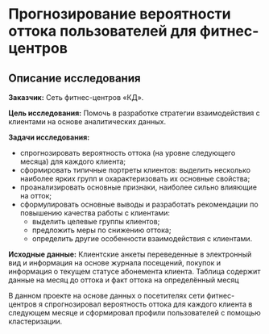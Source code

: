 # Прогнозирование вероятности оттока пользователей для фитнес-центров
## Описание исследования
**Заказчик:** Сеть фитнес-центров «КД».

**Цель исследования:** Помочь в разработке стратегии взаимодействия с клиентами на основе аналитических данных.

**Задачи исследования:** 
* спрогнозировать вероятность оттока (на уровне следующего месяца) для каждого клиента;
* сформировать типичные портреты клиентов: выделить несколько наиболее ярких групп и охарактеризовать их основные свойства;
* проанализировать основные признаки, наиболее сильно влияющие на отток;
* сформулировать основные выводы и разработать рекомендации по повышению качества работы с клиентами:
	- выделить целевые группы клиентов;
	- предложить меры по снижению оттока;
	- определить другие особенности взаимодействия с клиентами.

**Исходные данные:**  Клиентские анкеты переведенные в электронный вид и информация на основе журнала посещений, покупок и информация о текущем статусе абонемента клиента. Таблица содержит данные на месяц до оттока и факт оттока на определённый месяц

В данном проекте на основе данных о посетителях сети фитнес-центров я спрогнозировал вероятность оттока для каждого клиента в следующем месяце и сформировал профили пользователей с помощью кластеризации.